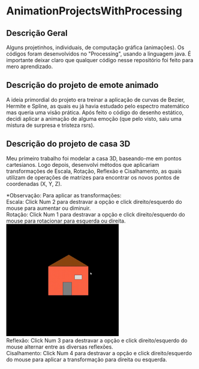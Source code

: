 # AnimationProjectsWithProcessing
## Descrição Geral
Alguns projetinhos, individuais, de computação gráfica (animações). Os códigos foram desenvolvidos no "Processing", usando a linguagem java. É importante deixar claro que qualquer código nesse repositório foi feito para mero aprendizado.
## Descrição do projeto de emote animado
A ideia primordial do projeto era treinar a aplicação de curvas de Bezier, Hermite e Spline, as quais eu já havia estudado pelo espectro matemático mas queria uma visão prática. Após feito o código do desenho estático, decidi aplicar a animação de alguma emoção (que pelo visto, saiu uma mistura de surpresa e tristeza rsrs).
## Descrição do projeto de casa 3D
Meu primeiro trabalho foi modelar a casa 3D, baseando-me em pontos cartesianos. Logo depois, desenvolvi métodos que aplicariam transformações de Escala, Rotação, Reflexão e Cisalhamento, as quais utilizam de operações de matrizes para encontrar os novos pontos de coordenadas (X, Y, Z).

*Observação: Para aplicar as transformações:\
Escala: Click Num 2 para destravar a opção e click direito/esquerdo do mouse para aumentar ou diminuir.\
Rotação: Click Num 1 para destravar a opção e click direito/esquerdo do mouse para rotacionar para esquerda ou direita.\
<img src="/imagens/rotação.gif" width="300" height="300" />\
Reflexão: Click Num 3 para destravar a opção e click direito/esquerdo do mouse alternar entre as diversas reflexões.\
Cisalhamento: Click Num 4 para destravar a opção e click direito/esquerdo do mouse para aplicar a transformação para direita ou esquerda.
